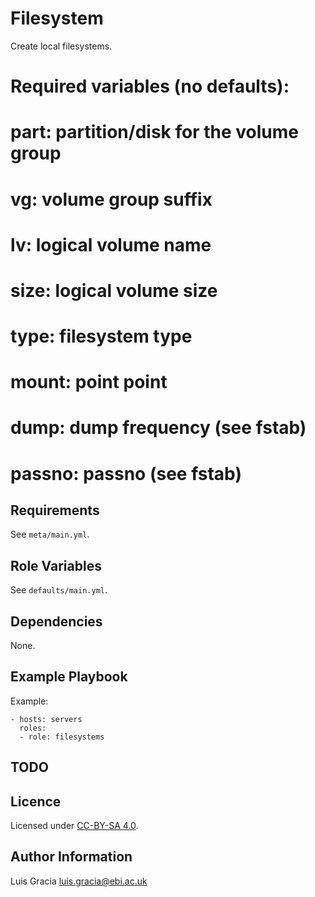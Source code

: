 Filesystem
==========
Create local filesystems.

# Required variables (no defaults):
#   part: partition/disk for the volume group
#   vg: volume group suffix
#   lv: logical volume name
#   size: logical volume size
#   type: filesystem type
#   mount: point point
#   dump: dump frequency (see fstab)
#   passno: passno (see fstab)

Requirements
------------
See `meta/main.yml`.

Role Variables
--------------
See `defaults/main.yml`.

Dependencies
------------
None.

Example Playbook
----------------
Example:
```
- hosts: servers
  roles:
  - role: filesystems
```

TODO
----

Licence
-------
Licensed under [CC-BY-SA 4.0](https://creativecommons.org/licenses/by-sa/4.0/).

Author Information
------------------
Luis Gracia <luis.gracia@ebi.ac.uk>
